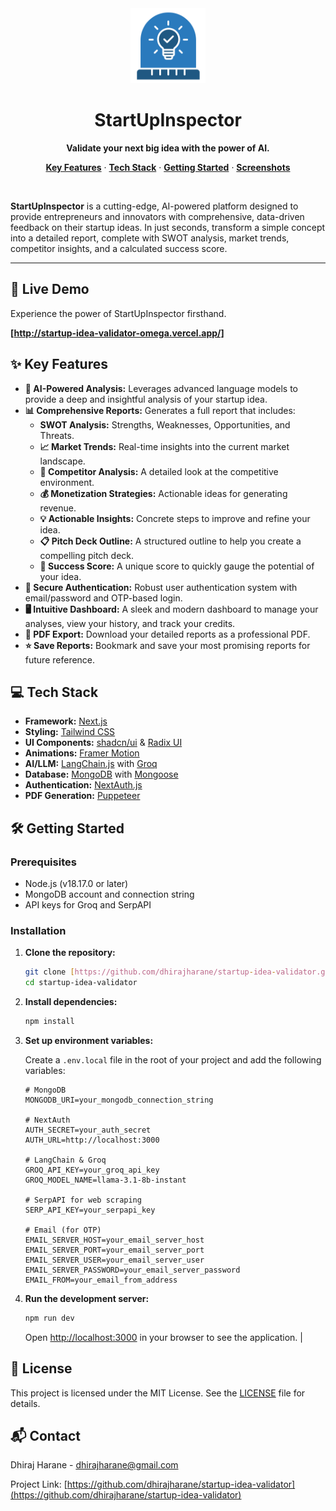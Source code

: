 <div align="center">
  <img src="https://raw.githubusercontent.com/dhirajharane/startup-idea-validator/main/app/icon.png" alt="StartupInspector Logo" width="120">
  <h1 align="center">StartUpInspector</h1>
  <p align="center">
    <strong>Validate your next big idea with the power of AI.</strong>
  </p>
  <p align="center">
    <a href="#key-features"><strong>Key Features</strong></a> ·
    <a href="#tech-stack"><strong>Tech Stack</strong></a> ·
    <a href="#getting-started"><strong>Getting Started</strong></a> ·
    <a href="#screenshots"><strong>Screenshots</strong></a>
  </p>
  <br>
</div>

**StartUpInspector** is a cutting-edge, AI-powered platform designed to provide entrepreneurs and innovators with comprehensive, data-driven feedback on their startup ideas. In just seconds, transform a simple concept into a detailed report, complete with SWOT analysis, market trends, competitor insights, and a calculated success score.

---

## 🚀 Live Demo

Experience the power of StartUpInspector firsthand.

**[http://startup-idea-validator-omega.vercel.app/]**

## ✨ Key Features

- **🤖 AI-Powered Analysis:** Leverages advanced language models to provide a deep and insightful analysis of your startup idea.
- **📊 Comprehensive Reports:** Generates a full report that includes:
  - **SWOT Analysis:** Strengths, Weaknesses, Opportunities, and Threats.
  - **📈 Market Trends:** Real-time insights into the current market landscape.
  - **👥 Competitor Analysis:** A detailed look at the competitive environment.
  - **💰 Monetization Strategies:** Actionable ideas for generating revenue.
  - **💡 Actionable Insights:** Concrete steps to improve and refine your idea.
  - **📋 Pitch Deck Outline:** A structured outline to help you create a compelling pitch deck.
  - **💯 Success Score:** A unique score to quickly gauge the potential of your idea.
- **🔐 Secure Authentication:** Robust user authentication system with email/password and OTP-based login.
- **🖥️ Intuitive Dashboard:** A sleek and modern dashboard to manage your analyses, view your history, and track your credits.
- **📄 PDF Export:** Download your detailed reports as a professional PDF.
- **⭐ Save Reports:** Bookmark and save your most promising reports for future reference.

## 💻 Tech Stack

- **Framework:** [Next.js](https://nextjs.org/)
- **Styling:** [Tailwind CSS](https://tailwindcss.com/)
- **UI Components:** [shadcn/ui](https://ui.shadcn.com/) & [Radix UI](https://www.radix-ui.com/)
- **Animations:** [Framer Motion](https://www.framer.com/motion/)
- **AI/LLM:** [LangChain.js](https://js.langchain.com/) with [Groq](https://groq.com/)
- **Database:** [MongoDB](https://www.mongodb.com/) with [Mongoose](https://mongoosejs.com/)
- **Authentication:** [NextAuth.js](https://next-auth.js.org/)
- **PDF Generation:** [Puppeteer](https://pptr.dev/)

## 🛠️ Getting Started

### Prerequisites

- Node.js (v18.17.0 or later)
- MongoDB account and connection string
- API keys for Groq and SerpAPI

### Installation

1.  **Clone the repository:**
    ```bash
    git clone [https://github.com/dhirajharane/startup-idea-validator.git](https://github.com/dhirajharane/startup-idea-validator.git)
    cd startup-idea-validator
    ```
2.  **Install dependencies:**
    ```bash
    npm install
    ```
3.  **Set up environment variables:**

    Create a `.env.local` file in the root of your project and add the following variables:

    ```env
    # MongoDB
    MONGODB_URI=your_mongodb_connection_string

    # NextAuth
    AUTH_SECRET=your_auth_secret
    AUTH_URL=http://localhost:3000

    # LangChain & Groq
    GROQ_API_KEY=your_groq_api_key
    GROQ_MODEL_NAME=llama-3.1-8b-instant

    # SerpAPI for web scraping
    SERP_API_KEY=your_serpapi_key

    # Email (for OTP)
    EMAIL_SERVER_HOST=your_email_server_host
    EMAIL_SERVER_PORT=your_email_server_port
    EMAIL_SERVER_USER=your_email_server_user
    EMAIL_SERVER_PASSWORD=your_email_server_password
    EMAIL_FROM=your_email_from_address
    ```

4.  **Run the development server:**
    ```bash
    npm run dev
    ```

    Open [http://localhost:3000](http://localhost:3000) in your browser to see the application.
             |

## 📜 License

This project is licensed under the MIT License. See the [LICENSE](LICENSE) file for details.

## 📬 Contact

Dhiraj Harane - dhirajharane@gmail.com

Project Link: [https://github.com/dhirajharane/startup-idea-validator](https://github.com/dhirajharane/startup-idea-validator)
